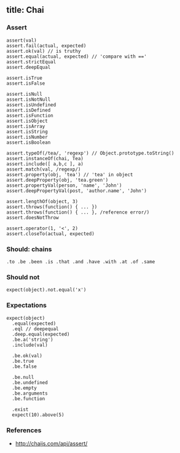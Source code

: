 title: Chai
---


### Assert

    assert(val)
    assert.fail(actual, expected)
    assert.ok(val) // is truthy
    assert.equal(actual, expected) // 'compare with =='
    assert.strictEqual
    assert.deepEqual

    assert.isTrue
    assert.isFalse

    assert.isNull
    assert.isNotNull
    assert.isUndefined
    assert.isDefined
    assert.isFunction
    assert.isObject
    assert.isArray
    assert.isString
    assert.isNumber
    assert.isBoolean

    assert.typeOf(/tea/, 'regexp') // Object.prototype.toString()
    assert.instanceOf(chai, Tea)
    assert.include([ a,b,c ], a)
    assert.match(val, /regexp/)
    assert.property(obj, 'tea') // 'tea' in object
    assert.deepProperty(obj, 'tea.green')
    assert.propertyVal(person, 'name', 'John')
    assert.deepPropertyVal(post, 'author.name', 'John')

    assert.lengthOf(object, 3)
    assert.throws(function() { ... })
    assert.throws(function() { ... }, /reference error/)
    assert.doesNotThrow

    assert.operator(1, '<', 2)
    assert.closeTo(actual, expected)

### Should: chains

    .to .be .been .is .that .and .have .with .at .of .same

### Should not

    expect(object).not.equal('x')

### Expectations

    expect(object)
      .equal(expected)
      .eql // deepequal
      .deep.equal(expected)
      .be.a('string')
      .include(val)

      .be.ok(val)
      .be.true
      .be.false

      .be.null
      .be.undefined
      .be.empty
      .be.arguments
      .be.function

      .exist
      expect(10).above(5)


### References

 * http://chaijs.com/api/assert/




